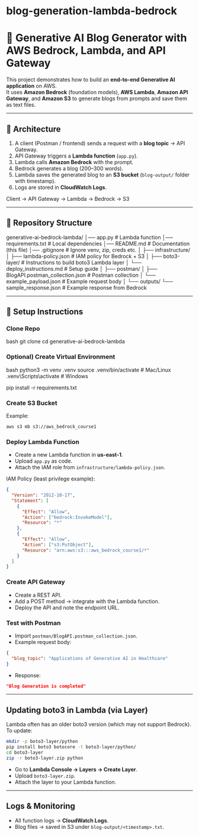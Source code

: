 # blog-generation-lambda-bedrock


# 📝 Generative AI Blog Generator with AWS Bedrock, Lambda, and API Gateway  

This project demonstrates how to build an **end-to-end Generative AI application** on AWS.  
It uses **Amazon Bedrock** (foundation models), **AWS Lambda**, **Amazon API Gateway**, and **Amazon S3** to generate blogs from prompts and save them as text files.  

---

## 📌 Architecture

1. A client (Postman / frontend) sends a request with a **blog topic** → API Gateway.  
2. API Gateway triggers a **Lambda function** (`app.py`).  
3. Lambda calls **Amazon Bedrock** with the prompt.  
4. Bedrock generates a blog (200–300 words).  
5. Lambda saves the generated blog to an **S3 bucket** (`blog-output/` folder with timestamp).  
6. Logs are stored in **CloudWatch Logs**.  


Client → API Gateway → Lambda → Bedrock → S3


---

## 📂 Repository Structure  


generative-ai-bedrock-lambda/
│── app.py                     # Lambda function
│── requirements.txt           # Local dependencies
│── README.md                  # Documentation (this file)
│── .gitignore                 # Ignore venv, zip, creds etc.
│
├── infrastructure/
│   ├── lambda-policy.json     # IAM policy for Bedrock + S3
│   ├── boto3-layer/           # Instructions to build boto3 Lambda layer
│   └── deploy\_instructions.md # Setup guide
│
├── postman/
│   ├── BlogAPI.postman\_collection.json   # Postman collection
│   └── example\_payload.json              # Example request body
│
└── outputs/
└── sample\_response.json   # Example response from Bedrock



---

## 🚀 Setup Instructions  

### Clone Repo  
bash
git clone <repo-url>
cd generative-ai-bedrock-lambda


### Optional) Create Virtual Environment

bash
python3 -m venv .venv
source .venv/bin/activate   # Mac/Linux
.venv\Scripts\activate      # Windows

pip install -r requirements.txt


### Create S3 Bucket

Example:

```bash
aws s3 mb s3://aws_bedrock_course1
```

### Deploy Lambda Function

* Create a new Lambda function in **us-east-1**.
* Upload `app.py` as code.
* Attach the IAM role from `infrastructure/lambda-policy.json`.

IAM Policy (least privilege example):

```json
{
  "Version": "2012-10-17",
  "Statement": [
    {
      "Effect": "Allow",
      "Action": ["bedrock:InvokeModel"],
      "Resource": "*"
    },
    {
      "Effect": "Allow",
      "Action": ["s3:PutObject"],
      "Resource": "arn:aws:s3:::aws_bedrock_course1/*"
    }
  ]
}
```

### Create API Gateway

* Create a REST API.
* Add a POST method → integrate with the Lambda function.
* Deploy the API and note the endpoint URL.

### Test with Postman

* Import `postman/BlogAPI.postman_collection.json`.
* Example request body:

```json
{
  "blog_topic": "Applications of Generative AI in Healthcare"
}
```

* Response:

```json
"Blog Generation is completed"
```

---

## Updating boto3 in Lambda (via Layer)

Lambda often has an older boto3 version (which may not support Bedrock).
To update:

```bash
mkdir -p boto3-layer/python
pip install boto3 botocore -t boto3-layer/python/
cd boto3-layer
zip -r boto3-layer.zip python
```

* Go to **Lambda Console → Layers → Create Layer**.
* Upload `boto3-layer.zip`.
* Attach the layer to your Lambda function.

---

## Logs & Monitoring

* All function logs → **CloudWatch Logs**.
* Blog files → saved in S3 under `blog-output/<timestamp>.txt`.
